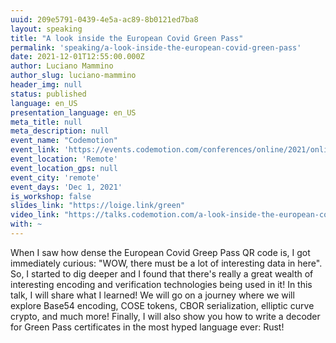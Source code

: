 ```yaml
---
uuid: 209e5791-0439-4e5a-ac89-8b0121ed7ba8
layout: speaking
title: "A look inside the European Covid Green Pass"
permalink: 'speaking/a-look-inside-the-european-covid-green-pass'
date: 2021-12-01T12:55:00.000Z
author: Luciano Mammino
author_slug: luciano-mammino
header_img: null
status: published
language: en_US
presentation_language: en_US
meta_title: null
meta_description: null
event_name: "Codemotion"
event_link: 'https://events.codemotion.com/conferences/online/2021/online-tech-conference-autumn'
event_location: 'Remote'
event_location_gps: null
event_city: 'remote'
event_days: 'Dec 1, 2021'
is_workshop: false
slides_link: "https://loige.link/green"
video_link: "https://talks.codemotion.com/a-look-inside-the-european-covid-green-p?playlist=online-tech-conference-2021---english-ed"
with: ~
---
```


When I saw how dense the European Covid Greep Pass QR code is, I got immediately curious: "WOW, there must be a lot of interesting data in here". So, I started to dig deeper and I found that there's really a great wealth of interesting encoding and verification technologies being used in it! In this talk, I will share what I learned! We will go on a journey where we will explore Base54 encoding, COSE tokens, CBOR serialization, elliptic curve crypto, and much more! Finally, I will also show you how to write a decoder for Green Pass certificates in the most hyped language ever: Rust!
